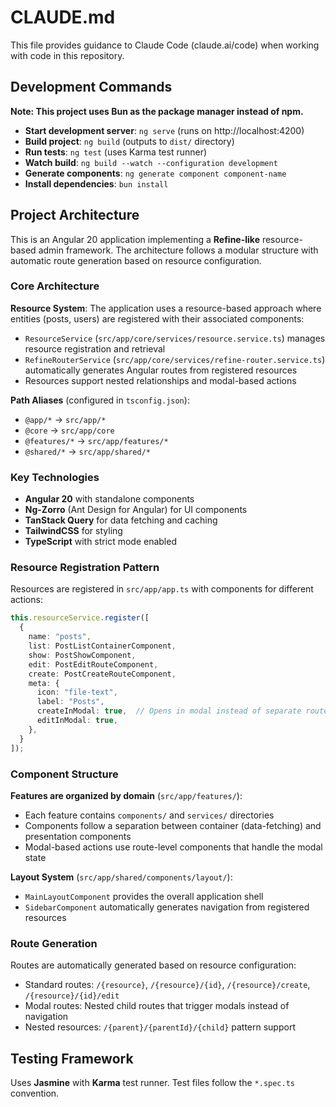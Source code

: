 # CLAUDE.md

This file provides guidance to Claude Code (claude.ai/code) when working with code in this repository.

## Development Commands

**Note: This project uses Bun as the package manager instead of npm.**

- **Start development server**: `ng serve` (runs on http://localhost:4200)
- **Build project**: `ng build` (outputs to `dist/` directory)
- **Run tests**: `ng test` (uses Karma test runner)
- **Watch build**: `ng build --watch --configuration development`
- **Generate components**: `ng generate component component-name`
- **Install dependencies**: `bun install`

## Project Architecture

This is an Angular 20 application implementing a **Refine-like** resource-based admin framework. The architecture follows a modular structure with automatic route generation based on resource configuration.

### Core Architecture

**Resource System**: The application uses a resource-based approach where entities (posts, users) are registered with their associated components:
- `ResourceService` (`src/app/core/services/resource.service.ts`) manages resource registration and retrieval
- `RefineRouterService` (`src/app/core/services/refine-router.service.ts`) automatically generates Angular routes from registered resources
- Resources support nested relationships and modal-based actions

**Path Aliases** (configured in `tsconfig.json`):
- `@app/*` → `src/app/*`
- `@core` → `src/app/core`
- `@features/*` → `src/app/features/*`
- `@shared/*` → `src/app/shared/*`

### Key Technologies

- **Angular 20** with standalone components
- **Ng-Zorro** (Ant Design for Angular) for UI components
- **TanStack Query** for data fetching and caching
- **TailwindCSS** for styling
- **TypeScript** with strict mode enabled

### Resource Registration Pattern

Resources are registered in `src/app/app.ts` with components for different actions:

```typescript
this.resourceService.register([
  {
    name: "posts",
    list: PostListContainerComponent,
    show: PostShowComponent,
    edit: PostEditRouteComponent,
    create: PostCreateRouteComponent,
    meta: {
      icon: "file-text",
      label: "Posts",
      createInModal: true,  // Opens in modal instead of separate route
      editInModal: true,
    },
  }
]);
```

### Component Structure

**Features are organized by domain** (`src/app/features/`):
- Each feature contains `components/` and `services/` directories
- Components follow a separation between container (data-fetching) and presentation components
- Modal-based actions use route-level components that handle the modal state

**Layout System** (`src/app/shared/components/layout/`):
- `MainLayoutComponent` provides the overall application shell
- `SidebarComponent` automatically generates navigation from registered resources

### Route Generation

Routes are automatically generated based on resource configuration:
- Standard routes: `/{resource}`, `/{resource}/{id}`, `/{resource}/create`, `/{resource}/{id}/edit`
- Modal routes: Nested child routes that trigger modals instead of navigation
- Nested resources: `/{parent}/{parentId}/{child}` pattern support

## Testing Framework

Uses **Jasmine** with **Karma** test runner. Test files follow the `*.spec.ts` convention.